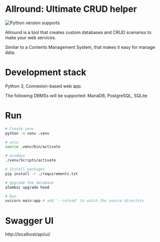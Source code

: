 # Allround: Ultimate CRUD helper

![Python version supports](https://img.shields.io/badge/python-3.9_|_3.10_|_3.11_|_3.12-007ec6)

Allround is a tool that creates custom databases and CRUD scenarios to make your web services.

Similar to a Contents Management System, that makes it easy for manage data.

# Development stack

Python 3, Connexion-based web app.

The following DBMSs will be supported: MariaDB, PostgreSQL, SQLite

# Run

```bash
# Create venv
python -m venv .venv

# unix
source .venv/bin/activate

# windows
./venv/Scripts/activate

# Install packages
pip install -r ./requirements.txt

# Upgrade the database
alembic upgrade head

# Run
uvicorn main:app # add '--reload' to watch the source directory
```

# Swagger UI
http://localhost/api/ui/

